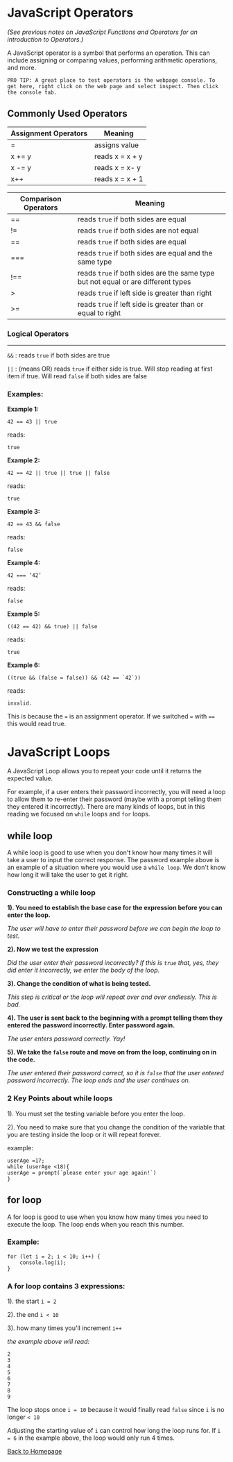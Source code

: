# JavaScript Operators
*(See previous notes on JavaScript Functions and Operators for an introduction to Operators.)*

A JavaScript operator is a symbol that performs an operation. This can include assigning or comparing values, performing arithmetic operations, and more.

```
PRO TIP: A great place to test operators is the webpage console. To get here, right click on the web page and select inspect. Then click the console tab.
```

## Commonly Used Operators

| Assignment Operators | Meaning |
| ----------- | ----------- |
| = | assigns value |
| x += y | reads x = x + y |
| x -= y | reads x = x- y |
| x++ | reads x = x + 1 |



| Comparison Operators | Meaning |
| ----------- | ----------- |
| == | reads `true` if both sides are equal |
| != | reads `true` if both sides are not equal |
| == | reads `true` if both sides are equal |
| === | reads `true` if both sides are equal and the same type |
| !== | reads `true` if both sides are the same type but not equal or are different types |
| > | reads `true` if left side is greater than right |
| >= | reads `true` if left side is greater than or equal to right |



### Logical Operators
---------------------- 
`&&` : reads `true` if both sides are true 

`||` : (means OR) reads `true` if either side is true. Will stop reading at first item if true. Will read `false` if both sides are false 


### Examples:

**Example 1:**
```
42 == 43 || true
```

reads:
```
true
```

**Example 2:** 
```
42 == 42 || true || true || false
```

reads:
```
true
```

**Example 3:** 
```
42 == 43 && false
```

reads:
```
false
```

**Example 4:** 
```
42 === ‘42’
```

reads:
```
false
```

**Example 5:** 
```
((42 == 42) && true) || false 
```

reads:
```
true
```

**Example 6:** 
```
((true && (false = false)) && (42 == `42`))
```

reads:
```
invalid. 
```

This is because the `=` is an assignment operator. If we switched `=` with `==` this would read true.

# JavaScript Loops

A JavaScript Loop allows you to repeat your code until it returns the expected value. 

For example, if a user enters their password incorrectly, you will need a loop to allow them to re-enter their password (maybe with a prompt telling them they entered it incorrectly). There are many kinds of loops, but in this reading we focused on `while` loops and `for` loops. 

## while loop
A while loop is good to use when you don't know how many times it will take a user to input the correct response. The password example above is an example of a situation where you would use a `while loop`. We don't know how long it will take the user to get it right. 

### Constructing a while loop

**1). You need to establish the base case for the expression before you can enter the loop.**

 *The user will have to enter their password before we can begin the loop to test.*

**2). Now we test the expression**

  *Did the user enter their password incorrectly? If this is `true` that, yes, they did enter it incorrectly, we enter the body of the loop.* 
  
**3). Change the condition of what is being tested.**

  *This step is critical or the loop will repeat over and over endlessly. This is bad.*
  
**4). The user is sent back to the beginning with a prompt telling them they entered the password incorrectly. Enter password again.**

  *The user enters password correctly. Yay!*
  
**5). We take the `false` route and move on from the loop, continuing on in the code.**

  *The user entered their password correct, so it is `false` that the user entered password incorrectly. The loop ends and the user continues on.*

### 2 Key Points about while loops

1). You must set the testing variable before you enter the loop. 

2). You need to make sure that you change the condition of the variable that you are testing inside the loop or it will repeat forever. 

example:
```
userAge =17;
while (userAge <18){
userAge = prompt(`please enter your age again!`)
}
```

## for loop

A for loop is good to use when you know how many times you need to execute the loop. The loop ends when you reach this number.


### Example:
```
for (let i = 2; i < 10; i++) {
	console.log(i);
}
```

### A for loop contains 3 expressions:

1). the start `i = 2`

2). the end `i < 10`

3). how many times you'll increment `i++`

*the example above will read:*

```
2
3
4
5
6
7
8
9
```

The loop stops once `i = 10` because it would finally read `false` since `i` is no longer `< 10`

Adjusting the starting value of `i` can control how long the loop runs for. If `i = 6` in the example above, the loop would only run 4 times. 

[Back to Homepage](../README.md)
